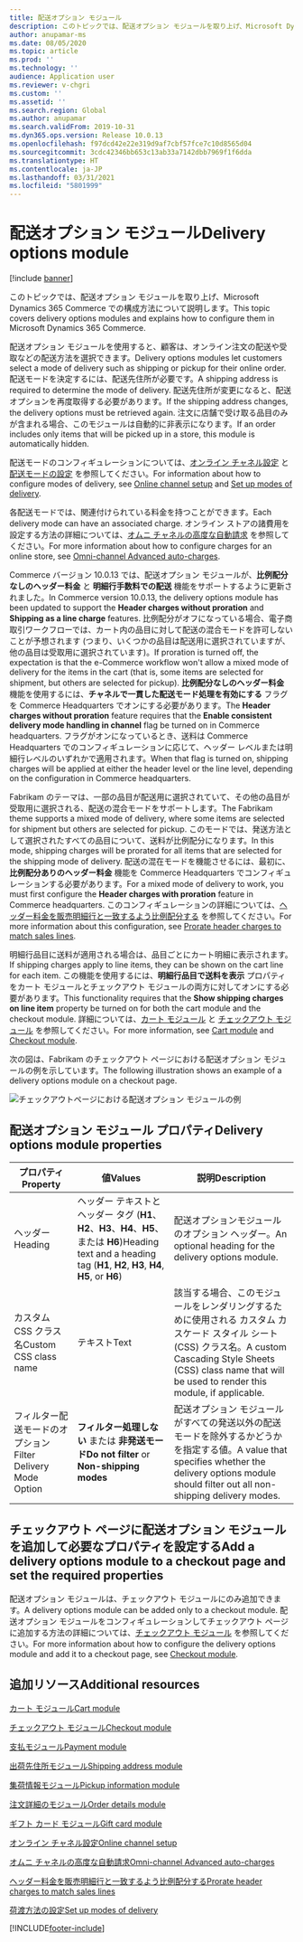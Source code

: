 ```yaml
---
title: 配送オプション モジュール
description: このトピックでは、配送オプション モジュールを取り上げ、Microsoft Dynamics 365 Commerce での構成方法について説明します。
author: anupamar-ms
ms.date: 08/05/2020
ms.topic: article
ms.prod: ''
ms.technology: ''
audience: Application user
ms.reviewer: v-chgri
ms.custom: ''
ms.assetid: ''
ms.search.region: Global
ms.author: anupamar
ms.search.validFrom: 2019-10-31
ms.dyn365.ops.version: Release 10.0.13
ms.openlocfilehash: f97dcd42e22e319d9af7cbf57fce7c10d8565d04
ms.sourcegitcommit: 3cdc42346bb653c13ab33a7142dbb7969f1f6dda
ms.translationtype: HT
ms.contentlocale: ja-JP
ms.lasthandoff: 03/31/2021
ms.locfileid: "5801999"
---
```

# <a name="delivery-options-module"></a><span data-ttu-id="b0686-103">配送オプション モジュール</span><span class="sxs-lookup"><span data-stu-id="b0686-103">Delivery options module</span></span>

[!include [banner](includes/banner.md)]

<span data-ttu-id="b0686-104">このトピックでは、配送オプション モジュールを取り上げ、Microsoft Dynamics 365 Commerce での構成方法について説明します。</span><span class="sxs-lookup"><span data-stu-id="b0686-104">This topic covers delivery options modules and explains how to configure them in Microsoft Dynamics 365 Commerce.</span></span>

<span data-ttu-id="b0686-105">配送オプション モジュールを使用すると、顧客は、オンライン注文の配送や受取などの配送方法を選択できます。</span><span class="sxs-lookup"><span data-stu-id="b0686-105">Delivery options modules let customers select a mode of delivery such as shipping or pickup for their online order.</span></span> <span data-ttu-id="b0686-106">配送モードを決定するには、配送先住所が必要です。</span><span class="sxs-lookup"><span data-stu-id="b0686-106">A shipping address is required to determine the mode of delivery.</span></span> <span data-ttu-id="b0686-107">配送先住所が変更になると、配送オプションを再度取得する必要があります。</span><span class="sxs-lookup"><span data-stu-id="b0686-107">If the shipping address changes, the delivery options must be retrieved again.</span></span> <span data-ttu-id="b0686-108">注文に店舗で受け取る品目のみが含まれる場合、このモジュールは自動的に非表示になります。</span><span class="sxs-lookup"><span data-stu-id="b0686-108">If an order includes only items that will be picked up in a store, this module is automatically hidden.</span></span>

<span data-ttu-id="b0686-109">配送モードのコンフィギュレーションについては、[オンライン チャネル設定](channel-setup-online.md) と [配送モードの設定](https://docs.microsoft.com/dynamicsax-2012/appuser-itpro/set-up-modes-of-delivery) を参照してください。</span><span class="sxs-lookup"><span data-stu-id="b0686-109">For information about how to configure modes of delivery, see [Online channel setup](channel-setup-online.md) and [Set up modes of delivery](https://docs.microsoft.com/dynamicsax-2012/appuser-itpro/set-up-modes-of-delivery).</span></span>

<span data-ttu-id="b0686-110">各配送モードでは、関連付けられている料金を持つことができます。</span><span class="sxs-lookup"><span data-stu-id="b0686-110">Each delivery mode can have an associated charge.</span></span> <span data-ttu-id="b0686-111">オンライン ストアの諸費用を設定する方法の詳細については、[オムニ チャネルの高度な自動請求](omni-auto-charges.md) を参照してください。</span><span class="sxs-lookup"><span data-stu-id="b0686-111">For more information about how to configure charges for an online store, see [Omni-channel Advanced auto-charges](omni-auto-charges.md).</span></span>

<span data-ttu-id="b0686-112">Commerce バージョン 10.0.13 では、配送オプション モジュールが、**比例配分なしのヘッダー料金** と **明細行手数料での配送** 機能をサポートするように更新されました。</span><span class="sxs-lookup"><span data-stu-id="b0686-112">In Commerce version 10.0.13, the delivery options module has been updated to support the **Header charges without proration** and **Shipping as a line charge** features.</span></span> <span data-ttu-id="b0686-113">比例配分がオフになっている場合、電子商取引ワークフローでは、カート内の品目に対して配送の混合モードを許可しないことが予想されます (つまり、いくつかの品目は配送用に選択されていますが、他の品目は受取用に選択されています)。</span><span class="sxs-lookup"><span data-stu-id="b0686-113">If proration is turned off, the expectation is that the e-Commerce workflow won't allow a mixed mode of delivery for the items in the cart (that is, some items are selected for shipment, but others are selected for pickup).</span></span> <span data-ttu-id="b0686-114">**比例配分なしのヘッダー料金** 機能を使用するには、**チャネルで一貫した配送モード処理を有効にする** フラグを Commerce Headquarters でオンにする必要があります。</span><span class="sxs-lookup"><span data-stu-id="b0686-114">The **Header charges without proration** feature requires that the **Enable consistent delivery mode handling in channel** flag be turned on in Commerce headquarters.</span></span> <span data-ttu-id="b0686-115">フラグがオンになっているとき、送料は Commerce Headquarters でのコンフィギュレーションに応じて、ヘッダー レベルまたは明細行レベルのいずれかで適用されます。</span><span class="sxs-lookup"><span data-stu-id="b0686-115">When that flag is turned on, shipping charges will be applied at either the header level or the line level, depending on the configuration in Commerce headquarters.</span></span>

<span data-ttu-id="b0686-116">Fabrikam のテーマは、一部の品目が配送用に選択されていて、その他の品目が受取用に選択される、配送の混合モードをサポートします。</span><span class="sxs-lookup"><span data-stu-id="b0686-116">The Fabrikam theme supports a mixed mode of delivery, where some items are selected for shipment but others are selected for pickup.</span></span> <span data-ttu-id="b0686-117">このモードでは、発送方法として選択されたすべての品目について、送料が比例配分になります。</span><span class="sxs-lookup"><span data-stu-id="b0686-117">In this mode, shipping charges will be prorated for all items that are selected for the shipping mode of delivery.</span></span> <span data-ttu-id="b0686-118">配送の混在モードを機能させるには、最初に、**比例配分ありのヘッダー料金** 機能を Commerce Headquarters でコンフィギュレーションする必要があります。</span><span class="sxs-lookup"><span data-stu-id="b0686-118">For a mixed mode of delivery to work, you must first configure the **Header charges with proration** feature in Commerce headquarters.</span></span> <span data-ttu-id="b0686-119">このコンフィギュレーションの詳細については、[ヘッダー料金を販売明細行と一致するよう比例配分する](pro-rate-charges-matching-lines.md) を参照してください。</span><span class="sxs-lookup"><span data-stu-id="b0686-119">For more information about this configuration, see [Prorate header charges to match sales lines](pro-rate-charges-matching-lines.md).</span></span>

<span data-ttu-id="b0686-120">明細行品目に送料が適用される場合は、品目ごとにカート明細に表示されます。</span><span class="sxs-lookup"><span data-stu-id="b0686-120">If shipping charges apply to line items, they can be shown on the cart line for each item.</span></span> <span data-ttu-id="b0686-121">この機能を使用するには、**明細行品目で送料を表示** プロパティをカート モジュールとチェックアウト モジュールの両方に対してオンにする必要があります。</span><span class="sxs-lookup"><span data-stu-id="b0686-121">This functionality requires that the **Show shipping charges on line item** property be turned on for both the cart module and the checkout module.</span></span> <span data-ttu-id="b0686-122">詳細については、[カート モジュール](add-cart-module.md) と [チェックアウト モジュール](add-checkout-module.md) を参照してください。</span><span class="sxs-lookup"><span data-stu-id="b0686-122">For more information, see [Cart module](add-cart-module.md) and [Checkout module](add-checkout-module.md).</span></span>

<span data-ttu-id="b0686-123">次の図は、Fabrikam のチェックアウト ページにおける配送オプション モジュールの例を示しています。</span><span class="sxs-lookup"><span data-stu-id="b0686-123">The following illustration shows an example of a delivery options module on a checkout page.</span></span>

![チェックアウトページにおける配送オプション モジュールの例](./media/ecommerce-deliveryoptions.PNG)

## <a name="delivery-options-module-properties"></a><span data-ttu-id="b0686-125">配送オプション モジュール プロパティ</span><span class="sxs-lookup"><span data-stu-id="b0686-125">Delivery options module properties</span></span>

| <span data-ttu-id="b0686-126">プロパティ</span><span class="sxs-lookup"><span data-stu-id="b0686-126">Property</span></span> | <span data-ttu-id="b0686-127">値</span><span class="sxs-lookup"><span data-stu-id="b0686-127">Values</span></span> | <span data-ttu-id="b0686-128">説明</span><span class="sxs-lookup"><span data-stu-id="b0686-128">Description</span></span> |
|----------|--------|-------------|
| <span data-ttu-id="b0686-129">ヘッダー</span><span class="sxs-lookup"><span data-stu-id="b0686-129">Heading</span></span> | <span data-ttu-id="b0686-130">ヘッダー テキストとヘッダー タグ (**H1**、**H2**、**H3**、**H4**、**H5**、または **H6**)</span><span class="sxs-lookup"><span data-stu-id="b0686-130">Heading text and a heading tag (**H1**, **H2**, **H3**, **H4**, **H5**, or **H6**)</span></span> | <span data-ttu-id="b0686-131">配送オプションモジュールのオプション ヘッダー。</span><span class="sxs-lookup"><span data-stu-id="b0686-131">An optional heading for the delivery options module.</span></span> |
| <span data-ttu-id="b0686-132">カスタム CSS クラス名</span><span class="sxs-lookup"><span data-stu-id="b0686-132">Custom CSS class name</span></span> | <span data-ttu-id="b0686-133">テキスト</span><span class="sxs-lookup"><span data-stu-id="b0686-133">Text</span></span> | <span data-ttu-id="b0686-134">該当する場合、このモジュールをレンダリングするために使用される カスタム カスケード スタイル シート (CSS) クラス名。</span><span class="sxs-lookup"><span data-stu-id="b0686-134">A custom Cascading Style Sheets (CSS) class name that will be used to render this module, if applicable.</span></span> |
| <span data-ttu-id="b0686-135">フィルター配送モードのオプション</span><span class="sxs-lookup"><span data-stu-id="b0686-135">Filter Delivery Mode Option</span></span> | <span data-ttu-id="b0686-136">**フィルター処理しない** または **非発送モード**</span><span class="sxs-lookup"><span data-stu-id="b0686-136">**Do not filter** or **Non-shipping modes**</span></span> | <span data-ttu-id="b0686-137">配送オプション モジュールがすべての発送以外の配送モードを除外するかどうかを指定する値。</span><span class="sxs-lookup"><span data-stu-id="b0686-137">A value that specifies whether the delivery options module should filter out all non-shipping delivery modes.</span></span> |

## <a name="add-a-delivery-options-module-to-a-checkout-page-and-set-the-required-properties"></a><span data-ttu-id="b0686-138">チェックアウト ページに配送オプション モジュールを追加して必要なプロパティを設定する</span><span class="sxs-lookup"><span data-stu-id="b0686-138">Add a delivery options module to a checkout page and set the required properties</span></span>

<span data-ttu-id="b0686-139">配送オプション モジュールは、チェックアウト モジュールにのみ追加できます。</span><span class="sxs-lookup"><span data-stu-id="b0686-139">A delivery options module can be added only to a checkout module.</span></span> <span data-ttu-id="b0686-140">配送オプション モジュールをコンフィギュレーションしてチェックアウト ページに追加する方法の詳細については、[チェックアウト モジュール](add-checkout-module.md) を参照してください。</span><span class="sxs-lookup"><span data-stu-id="b0686-140">For more information about how to configure the delivery options module and add it to a checkout page, see [Checkout module](add-checkout-module.md).</span></span>

## <a name="additional-resources"></a><span data-ttu-id="b0686-141">追加リソース</span><span class="sxs-lookup"><span data-stu-id="b0686-141">Additional resources</span></span>

[<span data-ttu-id="b0686-142">カート モジュール</span><span class="sxs-lookup"><span data-stu-id="b0686-142">Cart module</span></span>](add-cart-module.md)

[<span data-ttu-id="b0686-143">チェックアウト モジュール</span><span class="sxs-lookup"><span data-stu-id="b0686-143">Checkout module</span></span>](add-checkout-module.md)

[<span data-ttu-id="b0686-144">支払モジュール</span><span class="sxs-lookup"><span data-stu-id="b0686-144">Payment module</span></span>](payment-module.md)

[<span data-ttu-id="b0686-145">出荷先住所モジュール</span><span class="sxs-lookup"><span data-stu-id="b0686-145">Shipping address module</span></span>](ship-address-module.md)

[<span data-ttu-id="b0686-146">集荷情報モジュール</span><span class="sxs-lookup"><span data-stu-id="b0686-146">Pickup information module</span></span>](pickup-info-module.md)

[<span data-ttu-id="b0686-147">注文詳細のモジュール</span><span class="sxs-lookup"><span data-stu-id="b0686-147">Order details module</span></span>](order-confirmation-module.md)

[<span data-ttu-id="b0686-148">ギフト カード モジュール</span><span class="sxs-lookup"><span data-stu-id="b0686-148">Gift card module</span></span>](add-giftcard.md)

[<span data-ttu-id="b0686-149">オンライン チャネル設定</span><span class="sxs-lookup"><span data-stu-id="b0686-149">Online channel setup</span></span>](channel-setup-online.md)

[<span data-ttu-id="b0686-150">オムニ チャネルの高度な自動請求</span><span class="sxs-lookup"><span data-stu-id="b0686-150">Omni-channel Advanced auto-charges</span></span>](omni-auto-charges.md)

[<span data-ttu-id="b0686-151">ヘッダー料金を販売明細行と一致するよう比例配分する</span><span class="sxs-lookup"><span data-stu-id="b0686-151">Prorate header charges to match sales lines</span></span>](pro-rate-charges-matching-lines.md)

[<span data-ttu-id="b0686-152">荷渡方法の設定</span><span class="sxs-lookup"><span data-stu-id="b0686-152">Set up modes of delivery</span></span>](https://docs.microsoft.com/dynamicsax-2012/appuser-itpro/set-up-modes-of-delivery)


[!INCLUDE[footer-include](../includes/footer-banner.md)]